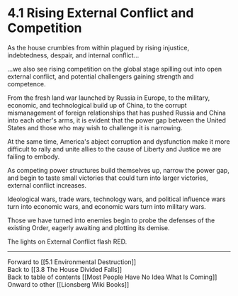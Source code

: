 # 4.1 Rising External Conflict and Competition

As the house crumbles from within plagued by rising injustice, indebtedness, despair, and internal conflict...

...we also see rising competition on the global stage spilling out into open external conflict, and potential challengers gaining strength and competence.  

From the fresh land war launched by Russia in Europe, to the military, economic, and technological build up of China, to the corrupt mismanagement of foreign relationships that has pushed Russia and China into each other's arms, it is evident that the power gap between the United States and those who may wish to challenge it is narrowing. 

At the same time, America's abject corruption and dysfunction make it more difficult to rally and unite allies to the cause of Liberty and Justice we are failing to embody. 

As competing power structures build themselves up, narrow the power gap, and begin to taste small victories that could turn into larger victories, external conflict increases. 

Ideological wars, trade wars, technology wars, and political influence wars turn into economic wars, and economic wars turn into military wars. 

Those we have turned into enemies begin to probe the defenses of the existing Order, eagerly awaiting and plotting its demise. 

The lights on External Conflict flash RED. 

___

Forward to [[5.1 Environmental Destruction]]  
Back to [[3.8 The House Divided Falls]]   
Back to table of contents [[Most People Have No Idea What Is Coming]]   
Onward to other [[Lionsberg Wiki Books]]  

